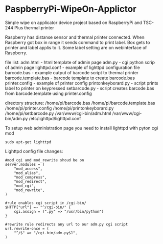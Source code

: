 PaspberryPi-WipeOn-Applictor
============================

Simple wipe on applicator device project based on RaspberryPi and TSC-244 Plus thermal printer

Raspberry has distanse sensor and thermal printer connected. 
When Raspberry got box in range it sends command to print label. 
Box gets to printer and label applis to it.
Some label setting are on webinterface of Raspberry.

file list:
    adm.html             - html template of admin page
    adm.py               - cgi python scrip of admin page
    lighttpd.conf        - example of lighttpd configuration file
    barcode.bas          - example output of barcode script to thermal printer
    barcode.template.bas - barcode template to create barcode.bas
    printer.config       - example of printer config
    printonkeyborard.py  - script prints label to printer on keypressed
    setbarcode.py        - script creates barcode.bas from barcode.template using printer.config
   
directory structure:
    /home/pi/barcode.bas
    /home/pi/barcode.template.bas
    /home/pi/printer.config
    /home/pi/printonkeyborard.py
    /home/pi/setbarcode.py
    /var/www/cgi-bin/adm.html
    /var/www/cgi-bin/adm.py
    /etc/lighttpd/lighttpd.conf


To setup web administration page you need to install lighttpd with pyton cgi mod

    sudo apt-get lighttpd
    
Lighttpd config file changes:
    
    #mod_cgi and mod_rewrite shoud be on
    server.modules = (
        "mod_access",
        "mod_alias",
        "mod_compress",
        "mod_redirect",
        "mod_cgi",
        "mod_rewrite",
    )
    
    #rule enables cgi script in /cgi-bin/
    $HTTP["url"] =~ "^/cgi-bin/" {
        cgi.assign = (".py" => "/usr/bin/python")
    }

    #rewrite rule redirects any url to our adm.py cgi script
    url.rewrite-once = (
        "^/$" => "/cgi-bin/adm.py$1",
    )

